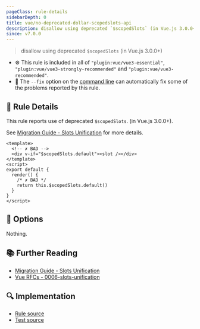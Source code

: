 ```yaml
---
pageClass: rule-details
sidebarDepth: 0
title: vue/no-deprecated-dollar-scopedslots-api
description: disallow using deprecated `$scopedSlots` (in Vue.js 3.0.0+)
since: v7.0.0
---
```

> disallow using deprecated `$scopedSlots` (in Vue.js 3.0.0+)

- :gear: This rule is included in all of `"plugin:vue/vue3-essential"`, `"plugin:vue/vue3-strongly-recommended"` and `"plugin:vue/vue3-recommended"`.
- :wrench: The `--fix` option on the [command line](https://eslint.org/docs/user-guide/command-line-interface#fixing-problems) can automatically fix some of the problems reported by this rule.

## :book: Rule Details

This rule reports use of deprecated `$scopedSlots`. (in Vue.js 3.0.0+).

See [Migration Guide - Slots Unification](https://v3.vuejs.org/guide/migration/slots-unification.html) for more details.

<eslint-code-block fix :rules="{'vue/no-deprecated-dollar-scopedslots-api': ['error']}">

```vue
<template>
  <!-- ✗ BAD -->
  <div v-if="$scopedSlots.default"><slot /></div>
</template>
<script>
export default {
  render() {
    /* ✗ BAD */
    return this.$scopedSlots.default()
  }
}
</script>
```

</eslint-code-block>

## :wrench: Options

Nothing.

## :books: Further Reading

- [Migration Guide - Slots Unification](https://v3.vuejs.org/guide/migration/slots-unification.html)
- [Vue RFCs - 0006-slots-unification](https://github.com/vuejs/rfcs/blob/master/active-rfcs/0006-slots-unification.md)

## :mag: Implementation

- [Rule source](https://github.com/vuejs/eslint-plugin-vue/blob/master/lib/rules/no-deprecated-dollar-scopedslots-api.js)
- [Test source](https://github.com/vuejs/eslint-plugin-vue/blob/master/tests/lib/rules/no-deprecated-dollar-scopedslots-api.js)
